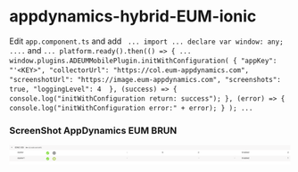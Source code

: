 # appdynamics-hybrid-EUM-ionic

Edit `app.component.ts` and add
` 
...
import ...
declare var window: any;
....
`
and
`
...
platform.ready().then(() => {
...
window.plugins.ADEUMMobilePlugin.initWithConfiguration(
{
"appKey": "'<KEY>",
"collectorUrl": "https://col.eum-appdynamics.com",
"screenshotUrl": "https://image.eum-appdynamics.com",
"screenshots": true,
"loggingLevel": 4 
},
(success) => {
console.log("initWithConfiguration return: success");
},
(error) => {
console.log("initWithConfiguration error:" + error);
}
);
...
`

### ScreenShot AppDynamics EUM BRUN
![Imgur](AppDEUM.png)